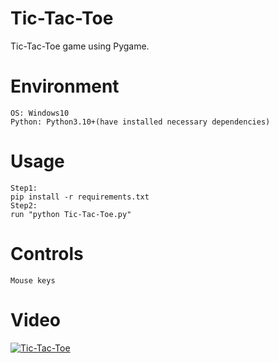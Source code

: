 # Tic-Tac-Toe


Tic-Tac-Toe game using Pygame.


# Environment
```
OS: Windows10
Python: Python3.10+(have installed necessary dependencies)
```

# Usage
```
Step1:
pip install -r requirements.txt
Step2:
run "python Tic-Tac-Toe.py"
```
# Controls
```
Mouse keys
```

# Video

[![Tic-Tac-Toe](https://user-images.githubusercontent.com/78967360/142712187-94718ad1-3a4b-4d23-a2af-b8c2c0acd71c.png)](https://github.com/ItsRoy69/PYGAME-PROJECTS/blob/main/Tic-Tac-Toe/Video/Tic-Tac-Toe.mp4)
